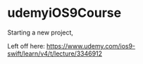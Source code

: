 # udemyiOS9Course

Starting a new project, 

Left off here:
https://www.udemy.com/ios9-swift/learn/v4/t/lecture/3346912








